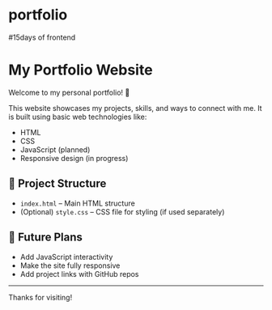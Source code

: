 # portfolio
#15days of frontend

# My Portfolio Website

Welcome to my personal portfolio! 👋

This website showcases my projects, skills, and ways to connect with me. It is built using basic web technologies like:

- HTML
- CSS
- JavaScript (planned)
- Responsive design (in progress)


## 📁 Project Structure

- `index.html` – Main HTML structure
- (Optional) `style.css` – CSS file for styling (if used separately)



## 🚀 Future Plans

- Add JavaScript interactivity
- Make the site fully responsive
- Add project links with GitHub repos

---

Thanks for visiting!

